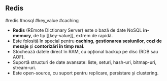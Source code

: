 ## Redis  
#redis #nosql #key_value #caching

- **Redis** (REmote DIctionary Server) este o bază de date NoSQL **in-memory**, de tip [[key-value]], extrem de rapidă.
- Este folosită în special pentru **caching**, **gestionarea sesiunilor**, **cozi de mesaje** și **contorizări în timp real**.
- Stochează datele direct în RAM, cu opțional backup pe disc (RDB sau AOF).
- Suportă structuri de date avansate: liste, seturi, hash-uri, bitmap-uri, stream-uri.
- Este open-source, cu suport pentru replicare, persistare și clustering.

